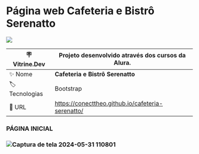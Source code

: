 # Página web Cafeteria e Bistrô Serenatto
<p align="left"><img loading="lazy" src="http://img.shields.io/static/v1?label=STATUS&message=%20CONCLUIDO&color=GREEN&style=for-the-badge"/>
</p>



| :placard: Vitrine.Dev |  Projeto desenvolvido através dos cursos da Alura.   |
| -------------  | --- |
| :sparkles: Nome        | **Cafeteria e Bistrô Serenatto**
| :label: Tecnologias | Bootstrap
| :rocket: URL         | https://conecttheo.github.io/cafeteria-serenatto/

<h3>PÁGINA INICIAL<h3/>



![Captura de tela 2024-05-31 110801](https://github.com/conecttheo/cafeteria-serenatto/assets/127543588/6f854365-c937-4545-a856-b8b5e1493579)
